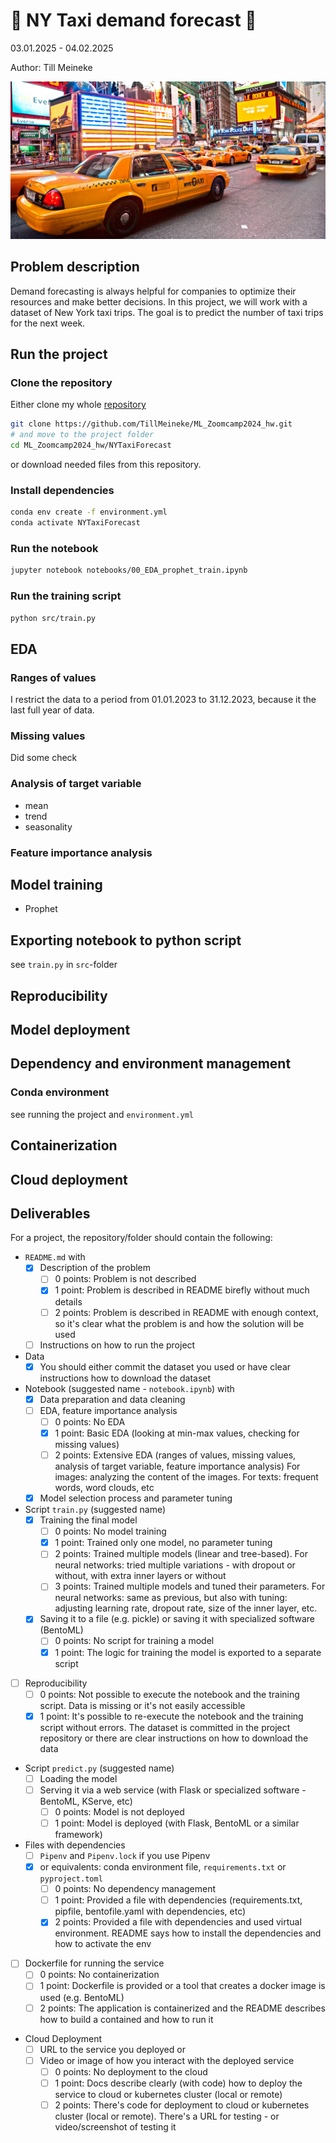 # 🚖 NY Taxi demand forecast 🚕

03.01.2025 - 04.02.2025

Author: Till Meineke

![NY Taxi](./images/NEW-YORK-TAXI.jpg#taxi)

## Problem description

Demand forecasting is always helpful for companies to optimize their resources and make better decisions. In this project, we will work with a dataset of New York taxi trips. The goal is to predict the number of taxi trips for the next week.

## Run the project

### Clone the repository

Either clone my whole [repository](https://github.com/TillMeineke/ML_Zoomcamp2024_hw)

```bash
git clone https://github.com/TillMeineke/ML_Zoomcamp2024_hw.git
# and move to the project folder
cd ML_Zoomcamp2024_hw/NYTaxiForecast
```

or download needed files from this repository.

### Install dependencies

```bash
conda env create -f environment.yml
conda activate NYTaxiForecast
```

### Run the notebook

```bash
jupyter notebook notebooks/00_EDA_prophet_train.ipynb
```

### Run the training script

```bash
python src/train.py
```

## EDA

### Ranges of values

I restrict the data to a period from 01.01.2023 to 31.12.2023, because it the last full year of data.

### Missing values

Did some check

### Analysis of target variable

- mean
- trend
- seasonality

### Feature importance analysis

## Model training

- Prophet

## Exporting notebook to python script

see `train.py` in `src`-folder

## Reproducibility

## Model deployment

## Dependency and environment management

### Conda environment

see running the project and `environment.yml`

## Containerization



## Cloud deployment

## Deliverables

For a project, the repository/folder should contain the following:

- `README.md` with
  - [x] Description of the problem
    - [ ] 0 points: Problem is not described
    - [x] 1 point: Problem is described in README birefly without much details
    - [ ] 2 points: Problem is described in README with enough context, so it's clear what the problem is and how the solution will be used
  - [ ] Instructions on how to run the project
- Data
  - [x] You should either commit the dataset you used or have clear instructions how to download the dataset
- Notebook (suggested name - `notebook.ipynb`) with
  - [x] Data preparation and data cleaning
  - [ ] EDA, feature importance analysis
    - [ ] 0 points: No EDA
    - [x] 1 point: Basic EDA (looking at min-max values, checking for missing values)
    - [ ] 2 points: Extensive EDA (ranges of values, missing values, analysis of target variable, feature importance analysis) For images: analyzing the content of the images. For texts: frequent words, word clouds, etc
  - [x] Model selection process and parameter tuning
- Script `train.py` (suggested name)
  - [x] Training the final model
    - [ ] 0 points: No model training
    - [x] 1 point: Trained only one model, no parameter tuning
    - [ ] 2 points: Trained multiple models (linear and tree-based). For neural networks: tried multiple variations - with dropout or without, with extra inner layers or without
    - [ ] 3 points: Trained multiple models and tuned their parameters. For neural networks: same as previous, but also with tuning: adjusting learning rate, dropout rate, size of the inner layer, etc.
  - [x] Saving it to a file (e.g. pickle) or saving it with specialized software (BentoML)
    - [ ] 0 points: No script for training a model
    - [x] 1 point: The logic for training the model is exported to a separate script
- [ ] Reproducibility
  - [ ] 0 points: Not possible to execute the notebook and the training script. Data is missing or it's not easily accessible
  - [x] 1 point: It's possible to re-execute the notebook and the training script without errors. The dataset is committed in the project repository or there are clear instructions on how to download the data
- Script `predict.py` (suggested name)
  - [ ] Loading the model
  - [ ] Serving it via a web service (with Flask or specialized software - BentoML, KServe, etc)
    - [ ] 0 points: Model is not deployed
    - [ ] 1 point: Model is deployed (with Flask, BentoML or a similar framework)
- Files with dependencies
  - [ ] `Pipenv` and `Pipenv.lock` if you use Pipenv
  - [x] or equivalents: conda environment file, `requirements.txt` or `pyproject.toml`
    - [ ] 0 points: No dependency management
    - [ ] 1 point: Provided a file with dependencies (requirements.txt, pipfile, bentofile.yaml with dependencies, etc)
    - [x] 2 points: Provided a file with dependencies and used virtual environment. README says how to install the dependencies and how to activate the env
- [ ] Dockerfile for running the service
  - [ ] 0 points: No containerization
  - [ ] 1 point: Dockerfile is provided or a tool that creates a docker image is used (e.g. BentoML)
  - [ ] 2 points: The application is containerized and the README describes how to build a contained and how to run it
- Cloud Deployment
  - [ ] URL to the service you deployed or
  - [ ] Video or image of how you interact with the deployed service
    - [ ] 0 points: No deployment to the cloud
    - [ ] 1 point: Docs describe clearly (with code) how to deploy the service to cloud or kubernetes cluster (local or remote)
    - [ ] 2 points: There's code for deployment to cloud or kubernetes cluster (local or remote). There's a URL for testing - or video/screenshot of testing it

<style>img[src$="#taxi"] {
  display: block;
  margin: 0 auto;
  border-radius: 10px;
  width: 600px;
}
</style>
